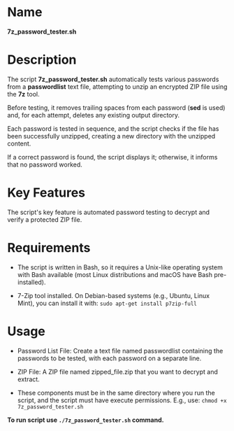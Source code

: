 # Name
**7z_password_tester.sh**

# Description
The script **7z_password_tester.sh** automatically tests various passwords from a **passwordlist** text file, attempting to unzip an encrypted ZIP file using the **7z** tool. 

Before testing, it removes trailing spaces from each password (**sed** is used) and, for each attempt, deletes any existing output directory. 

Each password is tested in sequence, and the script checks if the file has been successfully unzipped, creating a new directory with the unzipped content. 

If a correct password is found, the script displays it; otherwise, it informs that no password worked.

# Key Features
The script's key feature is automated password testing to decrypt and verify a protected ZIP file.

# Requirements
- The script is written in Bash, so it requires a Unix-like operating system with Bash available (most Linux distributions and macOS have Bash pre-installed).

- 7-Zip tool installed. On Debian-based systems (e.g., Ubuntu, Linux Mint), you can install it with: 
```sudo apt-get install p7zip-full```

# Usage

* Password List File: Create a text file named passwordlist containing the passwords to be tested, with each password on a separate line.

* ZIP File: A ZIP file named zipped_file.zip that you want to decrypt and extract.

* These components must be in the same directory where you run the script, and the script must have execute permissions. E.g., use: 
```chmod +x 7z_password_tester.sh```

**To run script use ```./7z_password_tester.sh``` command.**

